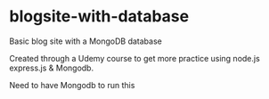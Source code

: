 # blogsite-with-database
Basic blog site with a MongoDB database

Created through a Udemy course to get more practice using node.js express.js & Mongodb.

Need to have Mongodb to run this
